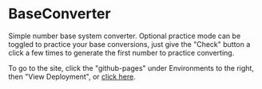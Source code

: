 # BaseConverter

Simple number base system converter. Optional practice mode can be toggled to practice your base conversions, just give the "Check" button a click a few times to generate the first number to practice converting. 

To go to the site, click the "github-pages" under Environments to the right, then "View Deployment", or [click here](https://yellowly.github.io/BaseConverter/).
